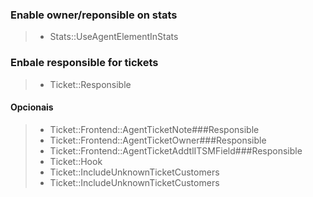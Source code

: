 
### Enable owner/reponsible on stats
> - Stats::UseAgentElementInStats


### Enbale responsible for tickets
> - Ticket::Responsible

#### Opcionais 
> - Ticket::Frontend::AgentTicketNote###Responsible
> - Ticket::Frontend::AgentTicketOwner###Responsible
> - Ticket::Frontend::AgentTicketAddtlITSMField###Responsible
> - Ticket::Hook
> - Ticket::IncludeUnknownTicketCustomers
> - Ticket::IncludeUnknownTicketCustomers

